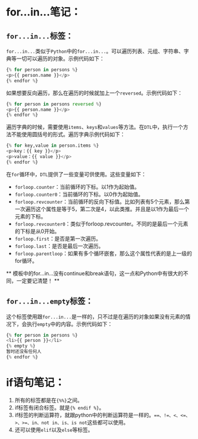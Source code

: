 # for...in...笔记：

## `for...in...`标签：
`for...in...`类似于`Python`中的`for...in...`。可以遍历列表、元组、字符串、字典等一切可以遍历的对象。示例代码如下：

```python
{% for person in persons %}
<p>{{ person.name }}</p>
{% endfor %}
```

如果想要反向遍历，那么在遍历的时候就加上一个`reversed`。示例代码如下：

```python
{% for person in persons reversed %}
<p>{{ person.name }}</p>
{% endfor %}
```

遍历字典的时候，需要使用`items`、`keys`和`values`等方法。在`DTL`中，执行一个方法不能使用圆括号的形式。遍历字典示例代码如下：

```python
{% for key,value in person.items %}
<p>key：{{ key }}</p>
<p>value：{{ value }}</p>
{% endfor %}
```

在`for`循环中，`DTL`提供了一些变量可供使用。这些变量如下：

* `forloop.counter`：当前循环的下标。以1作为起始值。
* `forloop.counter0`：当前循环的下标。以0作为起始值。
* `forloop.revcounter`：当前循环的反向下标值。比如列表有5个元素，那么第一次遍历这个属性是等于5，第二次是4，以此类推。并且是以1作为最后一个元素的下标。
* `forloop.revcounter0`：类似于forloop.revcounter。不同的是最后一个元素的下标是从0开始。
* `forloop.first`：是否是第一次遍历。
* `forloop.last`：是否是最后一次遍历。
* `forloop.parentloop`：如果有多个循环嵌套，那么这个属性代表的是上一级的for循环。

** 模板中的for...in...没有continue和break语句，这一点和Python中有很大的不同，一定要记清楚！ **

## `for...in...empty`标签：
这个标签使用跟`for...in...`是一样的，只不过是在遍历的对象如果没有元素的情况下，会执行`empty`中的内容。示例代码如下：

```python
{% for person in persons %}
<li>{{ person }}</li>
{% empty %}
暂时还没有任何人
{% endfor %}
```

# if语句笔记：
1. 所有的标签都是在`{%%}`之间。
2. if标签有闭合标签。就是`{% endif %}`。
3. if标签的判断运算符，就跟python中的判断运算符是一样的。`==、!=、<、<=、>、>=、in、not in、is、is not`这些都可以使用。
4. 还可以使用`elif`以及`else`等标签。